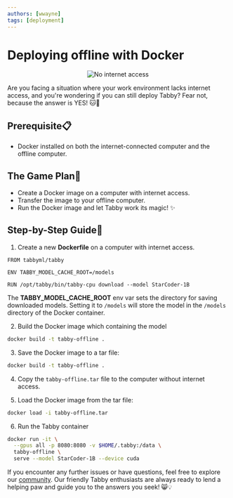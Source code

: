 ```yaml
---
authors: [wwayne]
tags: [deployment]
---
```


# Deploying offline with Docker

<div align="center">

![No internet access](./no-internet.png)

</div>

Are you facing a situation where your work environment lacks internet access, and you're wondering if you can still deploy Tabby? Fear not, because the answer is YES! 🐱📣

## Prerequisite📋

* Docker installed on both the internet-connected computer and the offline computer.

## The Game Plan🚀

* Create a Docker image on a computer with internet access. 
* Transfer the image to your offline computer.
* Run the Docker image and let Tabby work its magic! ✨

## Step-by-Step Guide🐾

1. Create a new **Dockerfile** on a computer with internet access.

```docker
FROM tabbyml/tabby

ENV TABBY_MODEL_CACHE_ROOT=/models

RUN /opt/tabby/bin/tabby-cpu download --model StarCoder-1B
```

The **TABBY_MODEL_CACHE_ROOT** env var sets the directory for saving downloaded models. Setting it to `/models` will store the model in the `/models` directory of the Docker container.

2. Build the Docker image which containing the model

```bash
docker build -t tabby-offline .
```

3. Save the Docker image to a tar file:

```bash
docker build -t tabby-offline .
```

4. Copy the `tabby-offline.tar` file to the computer without internet access.

5. Load the Docker image from the tar file:

```bash
docker load -i tabby-offline.tar
```

6. Run the Tabby container

```bash
docker run -it \
  --gpus all -p 8080:8080 -v $HOME/.tabby:/data \
  tabby-offline \
  serve --model StarCoder-1B --device cuda
```

If you encounter any further issues or have questions, feel free to explore our [community](https://slack.tabbyml.com/). Our friendly Tabby enthusiasts are always ready to lend a helping paw and guide you to the answers you seek! 😸💡
